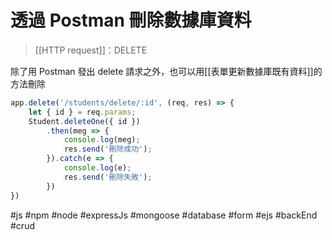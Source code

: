 # 透過 Postman 刪除數據庫資料
>[[HTTP request]]：DELETE

除了用 Postman 發出 delete 請求之外，也可以用[[表單更新數據庫既有資料]]的方法刪除

```js
app.delete('/students/delete/:id', (req, res) => {
	let { id } = req.params;
	Student.deleteOne({ id })
		.then(meg => {
			console.log(meg);
			res.send('刪除成功');
		}).catch(e => {
			console.log(e);
			res.send('刪除失敗');
		})
})
```


#js #npm #node #expressJs #mongoose #database #form #ejs #backEnd #crud
